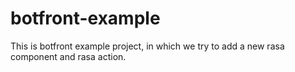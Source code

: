 # botfront-example
This is botfront example project, in which we try to add a new rasa component and rasa action. 
